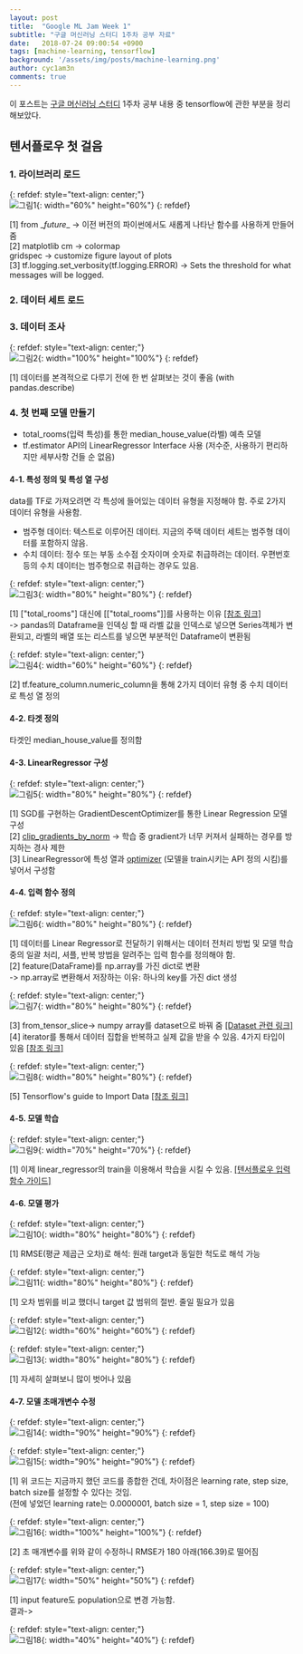 ```yaml
---
layout: post
title:  "Google ML Jam Week 1"
subtitle: "구글 머신러닝 스터디 1주차 공부 자료"
date:   2018-07-24 09:00:54 +0900
tags: [machine-learning, tensorflow]
background: '/assets/img/posts/machine-learning.png'
author: cyc1am3n
comments: true
---
```

이 포스트는 [구글 머신러닝 스터디](https://developers.google.com/machine-learning/crash-course/) 1주차 공부 내용 중 tensorflow에 관한 부분을 정리해보았다.  

## 텐서플로우 첫 걸음  

### 1. 라이브러리 로드

{: refdef: style="text-align: center;"}  
![그림1](/assets/img/posts/ml-jam/week1/img01.png){: width="60%" height="60%"} 
{: refdef}

[1] from \__future__ -> 이전 버전의 파이썬에서도 새롭게 나타난 함수를 사용하게 만들어 줌  
[2] matplotlib cm -> colormap  
​			gridspec -> customize figure layout of plots  
[3] tf.logging.set_verbosity(tf.logging.ERROR) -> Sets the threshold for what messages will be logged.  

### 2. 데이터 세트 로드  

### 3. 데이터 조사  

{: refdef: style="text-align: center;"}  
![그림2](/assets/img/posts/ml-jam/week1/img02.png){: width="100%" height="100%"} 
{: refdef}

[1] 데이터를 본격적으로 다루기 전에 한 번 살펴보는 것이 좋음 (with pandas.describe)

### 4. 첫 번째 모델 만들기  

* total_rooms(입력 특성)를 통한 median_house_value(라벨) 예측 모델  
* tf.estimator API의 LinearRegressor Interface 사용 (저수준, 사용하기 편리하지만 세부사항 건들 순 없음)

#### 4-1. 특성 정의 및 특성 열 구성  
data를 TF로 가져오려면 각 특성에 들어있는 데이터 유형을 지정해야 함. 주로 2가지 데이터 유형을 사용함.  
* 범주형 데이터: 텍스트로 이루어진 데이터. 지금의 주택 데이터 세트는 범주형 데이터를 포함하지 않음.  
* 수치 데이터: 정수 또는 부동 소수점 숫자이며 숫자로 취급하려는 데이터. 우편번호 등의 수치 데이터는 범주형으로 취급하는 경우도 있음.  

{: refdef: style="text-align: center;"}  
![그림3](/assets/img/posts/ml-jam/week1/img03.png){: width="80%" height="80%"} 
{: refdef}

[1] ["total_rooms"] 대신에 [["total_rooms"]]를 사용하는 이유 [[참조 링크]](https://datascienceschool.net/view-notebook/ee0a5679dd574b94b55193690992f850/)  
-> pandas의 Dataframe을 인덱싱 할 때 라벨 값을 인덱스로 넣으면 Series객체가 변환되고, 라벨의 배열 또는 리스트를 넣으면 부분적인 Dataframe이 변환됨

{: refdef: style="text-align: center;"}  
![그림4](/assets/img/posts/ml-jam/week1/img04.png){: width="60%" height="60%"} 
{: refdef}

[2] tf.feature_column.numeric_column을 통해 2가지 데이터 유형 중 수치 데이터로 특성 열 정의  

#### 4-2. 타겟 정의  
타겟인 median_house_value를 정의함  

#### 4-3. LinearRegressor 구성  

{: refdef: style="text-align: center;"}  
![그림5](/assets/img/posts/ml-jam/week1/img05.png){: width="80%" height="80%"} 
{: refdef}

[1] SGD를 구현하는 GradientDescentOptimizer를 통한 Linear Regression 모델 구성  
[2] [clip_gradients_by_norm](https://www.tensorflow.org/api_docs/python/tf/contrib/estimator) -> 학습 중 gradient가 너무 커져서 실패하는 경우를 방지하는 경사 제한  
[3] LinearRegressor에 특성 열과 [optimizer](https://www.tensorflow.org/api_docs/python/tf/train/Optimizer) (모델을 train시키는 API 정의 시킴)를 넣어서 구성함  

#### 4-4. 입력 함수 정의

{: refdef: style="text-align: center;"}  
![그림6](/assets/img/posts/ml-jam/week1/img06.png){: width="80%" height="80%"} 
{: refdef}

[1] 데이터를 Linear Regressor로 전달하기 위해서는 데이터 전처리 방법 및 모델 학습 중의 일괄 처리, 셔플, 반복 방법을 알려주는 입력 함수를 정의해야 함.  
[2] feature(DataFrame)를 np.array를 가진 dict로 변환  
-> np.array로 변환해서 저장하는 이유: 하나의 key를 가진 dict 생성  

{: refdef: style="text-align: center;"}  
![그림7](/assets/img/posts/ml-jam/week1/img07.png){: width="80%" height="80%"} 
{: refdef}

[3] from_tensor_slice-> numpy array를 dataset으로 바꿔 줌 [[Dataset 관련 링크]](https://www.tensorflow.org/api_docs/python/tf/data/Dataset)  
[4] iterator를 통해서 데이터 집합을 반복하고 실제 값을 받을 수 있음. 4가지 타입이 있음 [[참조 링크]](https://towardsdatascience.com/how-to-use-dataset-in-tensorflow-c758ef9e4428)  

{: refdef: style="text-align: center;"}  
![그림8](/assets/img/posts/ml-jam/week1/img08.png){: width="80%" height="80%"} 
{: refdef}

[5] Tensorflow's guide to Import Data [[참조 링크]](https://www.tensorflow.org/guide/datasets)

#### 4-5. 모델 학습  

{: refdef: style="text-align: center;"}  
![그림9](/assets/img/posts/ml-jam/week1/img09.png){: width="70%" height="70%"} 
{: refdef}

[1] 이제 linear_regressor의 train을 이용해서 학습을 시킬 수 있음. [[텐서플로우 입력 함수 가이드]](https://www.tensorflow.org/guide/datasets_for_estimators#passing_input_fn_data_to_your_model)

#### 4-6. 모델 평가  

{: refdef: style="text-align: center;"}  
![그림10](/assets/img/posts/ml-jam/week1/img10.png){: width="80%" height="80%"} 
{: refdef}

[1] RMSE(평균 제곱근 오차)로 해석: 원래 target과 동일한 척도로 해석 가능  

{: refdef: style="text-align: center;"}  
![그림11](/assets/img/posts/ml-jam/week1/img11.png){: width="80%" height="80%"} 
{: refdef}

[1] 오차 범위를 비교 했더니 target 값 범위의 절반. 줄일 필요가 있음  

{: refdef: style="text-align: center;"}  
![그림12](/assets/img/posts/ml-jam/week1/img12.png){: width="60%" height="60%"} 
{: refdef}

{: refdef: style="text-align: center;"}  
![그림13](/assets/img/posts/ml-jam/week1/img13.png){: width="80%" height="80%"} 
{: refdef}

[1] 자세히 살펴보니 많이 벗어나 있음  

#### 4-7. 모델 초매개변수 수정  

{: refdef: style="text-align: center;"}  
![그림14](/assets/img/posts/ml-jam/week1/img14.png){: width="90%" height="90%"} 
{: refdef}

{: refdef: style="text-align: center;"}  
![그림15](/assets/img/posts/ml-jam/week1/img15.png){: width="90%" height="90%"} 
{: refdef}

[1] 위 코드는 지금까지 했던 코드를 종합한 건데, 차이점은 learning rate, step size, batch size를 설정할 수 있다는 것임.  
(전에 넣었던 learning rate는 0.0000001, batch size = 1, step size = 100)  

{: refdef: style="text-align: center;"}  
![그림16](/assets/img/posts/ml-jam/week1/img16.png){: width="100%" height="100%"} 
{: refdef}

[2] 초 매개변수를 위와 같이 수정하니 RMSE가 180 아래(166.39)로 떨어짐

{: refdef: style="text-align: center;"}  
![그림17](/assets/img/posts/ml-jam/week1/img17.png){: width="50%" height="50%"} 
{: refdef}

[1] input feature도 population으로 변경 가능함.  
결과->  

{: refdef: style="text-align: center;"}  
![그림18](/assets/img/posts/ml-jam/week1/img18.png){: width="40%" height="40%"} 
{: refdef}